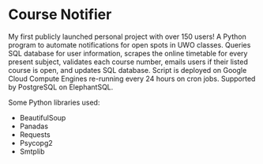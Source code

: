 # Course Notifier

My first publicly launched personal project with over 150 users! A Python program to automate notifications for open spots in UWO classes. Queries SQL database for user information,  scrapes the online timetable for every present subject, validates each course number, emails users if their listed course is open, and updates SQL database. Script is deployed on Google Cloud Compute Engines re-running every 24 hours on cron jobs. Supported by PostgreSQL on ElephantSQL.

Some Python libraries used:
- BeautifulSoup
- Panadas
- Requests
- Psycopg2
- Smtplib
